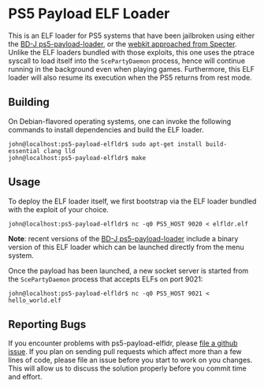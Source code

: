 # PS5 Payload ELF Loader
This is an ELF loader for PS5 systems that have been jailbroken using either the
[BD-J ps5-payload-loader][bdj], or the [webkit approached from Specter][webkit].
Unlike the ELF loaders bundled with those exploits, this one uses the ptrace
syscall to load itself into the `ScePartyDaemon` process, hence will continue
running in the background even when playing games. Furthermore, this ELF loader
will also resume its execution when the PS5 returns from rest mode.

## Building
On Debian-flavored operating systems, one can invoke the following commands to
install dependencies and build the ELF loader.
```console
john@localhost:ps5-payload-elfldr$ sudo apt-get install build-essential clang lld
john@localhost:ps5-payload-elfldr$ make
```

## Usage
To deploy the ELF loader itself, we first bootstrap via the ELF loader bundled
with the exploit of your choice.
```console
john@localhost:ps5-payload-elfldr$ nc -q0 PS5_HOST 9020 < elfldr.elf
```
**Note**: recent versions of the [BD-J ps5-payload-loader][bdj] include a binary
version of this ELF loader which can be launched directly from the menu system.

Once the payload has been launched, a new socket server is started from the
`ScePartyDaemon` process that accepts ELFs on port 9021:
```console
john@localhost:ps5-payload-elfldr$ nc -q0 PS5_HOST 9021 < hello_world.elf
```

## Reporting Bugs
If you encounter problems with ps5-payload-elfldr, please [file a github issue][issues].
If you plan on sending pull requests which affect more than a few lines of code,
please file an issue before you start to work on you changes. This will allow us
to discuss the solution properly before you commit time and effort.

[bdj]: https://github.com/john-tornblom/bdj-sdk/tree/master/samples/ps5-payload-loader
[webkit]: https://github.com/Cryptogenic/PS5-IPV6-Kernel-Exploit
[issues]: https://github.com/john-tornblom/ps5-payload-elfldr/issues/new

